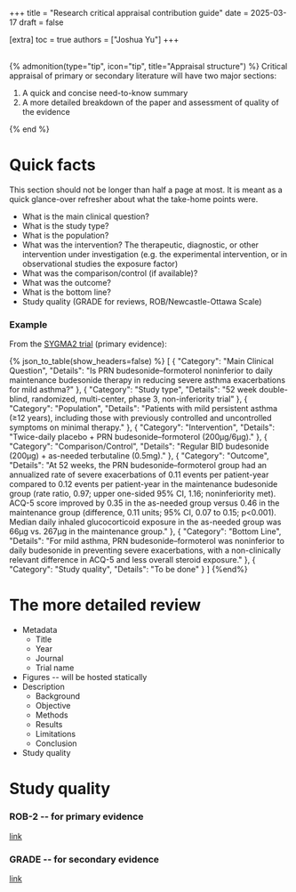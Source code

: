 +++
title = "Research critical appraisal contribution guide"
date = 2025-03-17
draft = false

[extra]
toc = true
authors = ["Joshua Yu"]
+++
<br>
<br>

{% admonition(type="tip", icon="tip", title="Appraisal structure") %}
Critical appraisal of primary or secondary literature will have two major sections:

1. A quick and concise need-to-know summary
2. A more detailed breakdown of the paper and assessment of quality of the evidence

{% end %}

# Quick facts

This section should not be longer than half a page at most. It is meant as a quick glance-over refresher about what the take-home points were.

- What is the main clinical question?
- What is the study type?
- What is the population?
- What was the intervention? The therapeutic, diagnostic, or other intervention under investigation (e.g. the experimental intervention, or in observational studies the exposure factor)
- What was the comparison/control (if available)?
- What was the outcome?
- What is the bottom line?
- Study quality (GRADE for reviews, ROB/Newcastle-Ottawa Scale)

### Example

From the [SYGMA2 trial](https://www.nejm.org/doi/full/10.1056/NEJMoa1715275) (primary evidence):

{% json_to_table(show_headers=false) %}
[
{
"Category": "Main Clinical Question",
"Details": "Is PRN budesonide–formoterol noninferior to daily maintenance budesonide therapy in reducing severe asthma exacerbations for mild asthma?"
},
{
"Category": "Study type",
"Details": "52 week double-blind, randomized, multi-center, phase 3, non-inferiority trial"
},
{
"Category": "Population",
"Details": "Patients with mild persistent asthma (≥12 years), including those with previously controlled and uncontrolled symptoms on minimal therapy."
},
{
"Category": "Intervention",
"Details": "Twice-daily placebo + PRN budesonide–formoterol (200μg/6μg)."
},
{
"Category": "Comparison/Control",
"Details": "Regular BID budesonide (200μg) + as-needed terbutaline (0.5mg)."
},
{
"Category": "Outcome",
"Details": "At 52 weeks, the PRN budesonide–formoterol group had an annualized rate of severe exacerbations of 0.11 events per patient-year compared to 0.12 events per patient-year in the maintenance budesonide group (rate ratio, 0.97; upper one-sided 95% CI, 1.16; noninferiority met). ACQ-5 score improved by 0.35 in the as-needed group versus 0.46 in the maintenance group (difference, 0.11 units; 95% CI, 0.07 to 0.15; p<0.001). Median daily inhaled glucocorticoid exposure in the as-needed group was 66μg vs. 267μg in the maintenance group."
},
{
"Category": "Bottom Line",
"Details": "For mild asthma, PRN budesonide–formoterol was noninferior to daily budesonide in preventing severe exacerbations, with a non-clinically relevant difference in ACQ-5 and less overall steroid exposure."
},
{
"Category": "Study quality",
"Details": "To be done"
}
]
{%end%}

# The more detailed review

- Metadata
  - Title
  - Year
  - Journal
  - Trial name
- Figures -- will be hosted statically
- Description
  - Background
  - Objective
  - Methods
  - Results
  - Limitations
  - Conclusion
- Study quality

# Study quality

### ROB-2 -- for primary evidence

[link](https://methods.cochrane.org/risk-bias-2)

### GRADE -- for secondary evidence

[link](https://gdt.gradepro.org/app/handbook/handbook.html)
